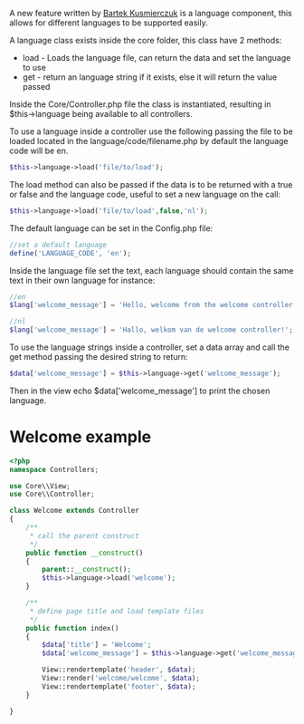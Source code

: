 A new feature written by <a href='http://qsma.pl'>Bartek Kusmierczuk</a> is a language component, this allows for different languages to be supported easily.

A language class exists inside the core folder, this class have 2 methods:


- load - Loads the language file, can return the data and set the language to use
- get - return an language string if it exists, else it will return the value passed

Inside the Core/Controller.php file the class is instantiated, resulting in $this->language being available to all controllers.

To use a language inside a controller use the following passing the file to be loaded located in the language/code/filename.php by default the language code will be en.

```php
$this->language->load('file/to/load');
```

The load method can also be passed if the data is to be returned with a true or false and the language code, useful to set a new language on the call:

```php
$this->language->load('file/to/load',false,'nl');
```

The default language can be set in the Config.php file:

```php
//set a default language
define('LANGUAGE_CODE', 'en');
```

Inside the language file set the text, each language should contain the same text in their own language for instance:

```php
//en
$lang['welcome_message'] = 'Hello, welcome from the welcome controller!';
```

```php
//nl
$lang['welcome_message'] = 'Hallo, welkom van de welcome controller!';
```

To use the language strings inside a controller, set a data array and call the get method passing the desired string to return:

```php
$data['welcome_message'] = $this->language->get('welcome_message');
```

Then in the view echo $data['welcome_message'] to print the chosen language.

# Welcome example

```php
<?php
namespace Controllers;

use Core\\View;
use Core\\Controller;

class Welcome extends Controller
{
    /**
     * call the parent construct
     */
    public function __construct()
    {
        parent::__construct();
        $this->language->load('welcome');
    }

    /**
     * define page title and load template files
     */
    public function index()
    {
        $data['title'] = 'Welcome';
        $data['welcome_message'] = $this->language->get('welcome_message');

        View::rendertemplate('header', $data);
        View::render('welcome/welcome', $data);
        View::rendertemplate('footer', $data);
    }

}
```
